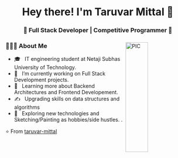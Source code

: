 <h1 align="center">Hey there! I'm Taruvar Mittal 👋 </h1>
<h3 align="center">🚀 Full Stack Developer | Competitive Programmer  🚀</h3>
<div>
<img width = "35%" align="right" alt="PIC" height="300px" src="https://www.pngitem.com/pimgs/m/4-42822_apple-tv-copy-developer-illustration-png-transparent-png.png" />
<div align="left"> 
  <h3> 👨🏻‍💻 About Me </h3>

  - 🎓 &nbsp; IT engineering student at Netaji Subhas University of Technology.
  - 💼 &nbsp; I’m currently working on Full Stack Development projects.
  - 🌱 &nbsp; Learning more about Backend Architectures and Frontend Developement.
  - ✍️ &nbsp; Upgrading skills on data structures and algorithms
  - 🤔 &nbsp; Exploring new technologies and Sketching/Painting as hobbies/side hustles. .
    
</div> 
</div>

⭐️ From [taruvar-mittal](https://github.com/taruvar-mittal)
